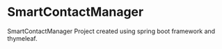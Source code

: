 # SmartContactManager
SmartContactManager Project created using spring boot framework and thymeleaf.
